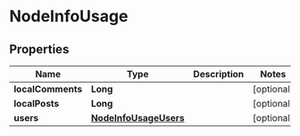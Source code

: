 
# NodeInfoUsage

## Properties
Name | Type | Description | Notes
------------ | ------------- | ------------- | -------------
**localComments** | **Long** |  |  [optional]
**localPosts** | **Long** |  |  [optional]
**users** | [**NodeInfoUsageUsers**](NodeInfoUsageUsers.md) |  |  [optional]



